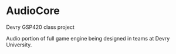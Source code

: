 AudioCore
=========

Devry GSP420 class project

Audio portion of full game engine being designed in teams at Devry University.
